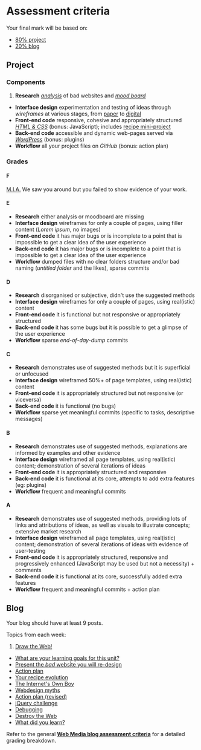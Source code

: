 # Assessment criteria

Your final mark will be based on:

* [80% project](#project)
* [20% blog](#blog)


## Project

### Components

1. **Research** [*analysis*](sessions/week-02.md#blog) of bad websites and [*mood board*](sessions/week-04.md#homework)
* **Interface design** experimentation and testing of ideas through *wireframes* at various stages, from [paper](sessions/week-05.md#sketch-out-your-ideas-on-paper) to [digital](sessions/week-06.md#redraft-your-wireframes)
* **Front-end code** responsive, cohesive and appropriately structured [*HTML & CSS*](sessions/week-11.md#homework) (bonus: JavaScript); includes [recipe mini-project](sessions/week-05.md#blog)
* **Back-end code** accessible and dynamic web-pages served via [*WordPress*](sessions/week-14.md#template) (bonus: plugins) 
* **Workflow** all your project files on *GitHub* (bonus: action plan)

### Grades

#### F

[M.I.A.](http://en.wikipedia.org/wiki/Missing_in_action) We saw you around but you failed to show evidence of your work. 

#### E

* **Research** either analysis or moodboard are missing
* **Interface design** wireframes for only a couple of pages, using filler content (*Lorem ipsum*, no images)
* **Front-end code** it has major bugs or is incomplete to a point that is impossible to get a clear idea of the user experience  
* **Back-end code** it has major bugs or is incomplete to a point that is impossible to get a clear idea of the user experience
* **Workflow** dumped files with no clear folders structure and/or bad naming (*untitled folder* and the likes), sparse commits


#### D

* **Research** disorganised or subjective, didn't use the suggested methods
* **Interface design** wireframes for only a couple of pages, using real(istic) content  
* **Front-end code** it is functional but not responsive or appropriately structured  
* **Back-end code** it has some bugs but it is possible to get a glimpse of the user experience
* **Workflow** sparse *end-of-day-dump* commits

#### C

* **Research** demonstrates use of suggested methods but it is superficial or unfocused
* **Interface design** wireframed 50%+ of page templates, using real(istic) content  
* **Front-end code** it is appropriately structured but not responsive (or viceversa)   
* **Back-end code** it is functional (no bugs)  
* **Workflow** sparse yet meaningful commits (specific to tasks, descriptive messages) 

#### B

* **Research** demonstrates use of suggested methods, explanations are informed by examples and other evidence
* **Interface design** wireframed all page templates, using real(istic) content; demonstration of several iterations of ideas  
* **Front-end code** it is appropriately structured and responsive  
* **Back-end code** it is functional at its core, attempts to add extra features (eg: plugins)
* **Workflow** frequent and meaningful commits

#### A

* **Research** demonstrates use of suggested methods, providing lots of links and attributions of ideas, as well as visuals to illustrate concepts; extensive market research
* **Interface design** wireframed all page templates, using real(istic) content; demonstration of several iterations of ideas  with evidence of user-testing  
* **Front-end code** it is appropriately structured, responsive and progressively enhanced (JavaScript may be used but not a necessity) + comments  
* **Back-end code** it is functional at its core, successfully added extra features
* **Workflow** frequent and meaningful commits + action plan


<!--

Interface design
	needs to mention both paper and digital

Front-end code
	separate out HTML & CSS	

Back-end code
	if you're just tweaking a template, that's a missed learning opportunity	

-->

## Blog

Your blog should have at least 9 posts.

Topics from each week:

1. [Draw the Web!](sessions/week-01.md#draw-the-web)
* [What are your learning goals for this unit?](https://github.com/RavensbourneWebMedia/Blogging/blob/master/what-are-my-learning-goals.md)
* [Present the *bad* website you will re-design](sessions/week-02.md#blog)
* [Action plan](sessions/week-03.md#blog)
* [Your recipe evolution](sessions/week-05.md#blog)
* [The Internet's Own Boy](sessions/week-06.md#blog)
* [Webdesign myths](sessions/week-07.md#blog)
* [Action plan (revised)](sessions/week-09.md#blog)
* [jQuery challenge](sessions/week-10.md#blog)
* [Debugging](sessions/week-12.md#blog)
* [Destroy the Web](sessions/week-15.md#blog) 
* [What did you learn?](https://github.com/RavensbourneWebMedia/Blogging/blob/master/what-did-I-learn.md)

Refer to the general **[Web Media blog assessment criteria](https://github.com/RavensbourneWebMedia/Blogging/blob/master/assessment-criteria.md)** for a detailed grading breakdown.
